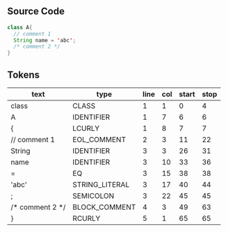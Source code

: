 ## Source Code
```java
class A{
  // comment 1
  String name = 'abc';
  /* comment 2 */
}
```
## Tokens
text            | type           | line | col | start | stop
----------------|----------------|------|-----|-------|-----
class           | CLASS          | 1    | 1   | 0     | 4   
A               | IDENTIFIER     | 1    | 7   | 6     | 6   
{               | LCURLY         | 1    | 8   | 7     | 7   
// comment 1    | EOL_COMMENT    | 2    | 3   | 11    | 22  
String          | IDENTIFIER     | 3    | 3   | 26    | 31  
name            | IDENTIFIER     | 3    | 10  | 33    | 36  
=               | EQ             | 3    | 15  | 38    | 38  
'abc'           | STRING_LITERAL | 3    | 17  | 40    | 44  
;               | SEMICOLON      | 3    | 22  | 45    | 45  
/* comment 2 */ | BLOCK_COMMENT  | 4    | 3   | 49    | 63  
}               | RCURLY         | 5    | 1   | 65    | 65  
